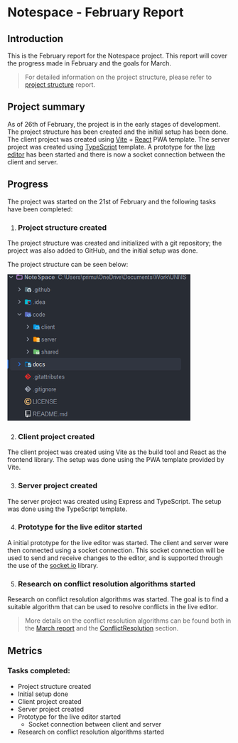# Notespace - February Report
## Introduction
This is the February report for the Notespace project. This report will cover the progress made in February and the goals for March.
> For detailed information on the project structure, please refer to [project structure](../../project-overview-report.md) report.
 
## Project summary
As of 26th of February, the project is in the early stages of development. 
The project structure has been created and the initial setup has been done.
The client project was created using [Vite](https://vitejs.dev) + [React](https://reactjs.org/) PWA template.
The server project was created using [TypeScript](https://www.typescriptlang.org/) template.
A prototype for the [live editor](../features/Editor) has been started and there is now a socket connection between the client and server.

## Progress

The project was started on the 21st of February and the following tasks have been completed:

1. ### Project structure created
The project structure was created and initialized with a git repository; the project was also added to GitHub, 
and the initial setup was done. 

The project structure can be seen below:

![Project structure](./img.png)

2. ### Client project created
The client project was created using Vite as the build tool and React as the frontend library. 
The setup was done using the PWA template provided by Vite.

3. ### Server project created
The server project was created using Express and TypeScript. The setup was done using the TypeScript template.

4. ### Prototype for the live editor started

A initial prototype for the live editor was started. The client and server were then connected using a socket connection.
This socket connection will be used to send and receive changes to the editor, and is supported through the use of the [socket.io](https://socket.io/) library.

5. ### Research on conflict resolution algorithms started

Research on conflict resolution algorithms was started. 
The goal is to find a suitable algorithm that can be used to resolve conflicts in the live editor.
> More details on the conflict resolution algorithms can be found both in the [March report](../March-report.md) 
> and the [ConflictResolution](../../features/Editor.md#ConflictResolution) section.


## Metrics
### Tasks completed:
  - Project structure created
  - Initial setup done
  - Client project created
  - Server project created
  - Prototype for the live editor started
    - Socket connection between client and server
  - Research on conflict resolution algorithms started
